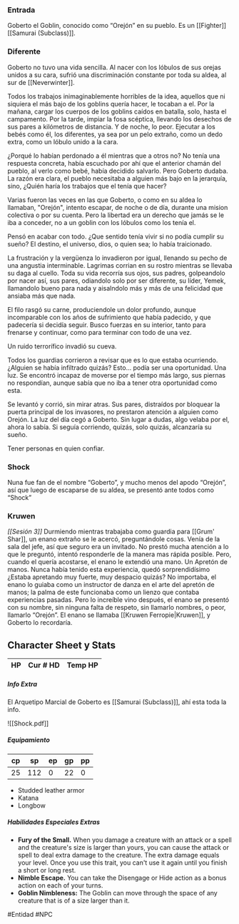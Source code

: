
### Entrada
Goberto el Goblin, conocido como “Orejón” en su pueblo. Es un [[Fighter]] [[Samurai (Subclass)]].

### Diferente
Goberto no tuvo una vida sencilla. Al nacer con los lóbulos de sus orejas unidos a su cara, sufrió una discriminación constante por toda su aldea, al sur de [[Neverwinter]].

Todos los trabajos inimaginablemente horribles de la idea, aquellos que ni siquiera el más bajo de los goblins quería hacer, le tocaban a el. Por la mañana, cargar los cuerpos de los goblins caídos en batalla, solo, hasta el campamento. Por la tarde, impiar la fosa scéptica, llevando los desechos de sus pares a kilómetros de distancia. Y de noche, lo peor. Ejecutar a los bebés como él, los diferentes, ya sea por un pelo extraño, como un dedo extra, como un lóbulo unido a la cara.

¿Porqué lo habían perdonado a él mientras que a otros no? No tenía una respuesta concreta, había escuchado por ahí que el anterior chamán del pueblo, al verlo como bebé, había decidido salvarlo. Pero Goberto dudaba. La razón era clara, el pueblo necesitaba a alguien más bajo en la jerarquía, sino, ¿Quién haría los trabajos que el tenía que hacer?

Varias fueron las veces en las que Goberto, o como en su aldea lo llamaban, "Orejón", intento escapar, de noche o de día, durante una mision colectiva o por su cuenta. Pero la libertad era un derecho que jamás se le iba a conceder, no a un goblin con los lóbulos como los tenía el.

Pensó en acabar con todo. ¿Que sentido tenía vivir si no podía cumplir su sueño? El destino, el universo, dios, o quien sea; lo había traicionado.

La frustración y la vergüenza lo invadieron por igual, llenando su pecho de una angustia interminable. Lagrimas corrian en su rostro mientras se llevaba su daga al cuello.
Toda su vida recorría sus ojos, sus padres, golpeandolo por nacer así, sus pares, odiandolo solo por ser diferente, su líder, Yemek, llamandolo bueno para nada y aisalndolo más y más de una felicidad que ansiaba más que nada.

El filo rasgó su carne, produciendole un dolor profundo, aunque incomparable con los años de sufrimiento que había padecido, y que padecería si decidía seguir. Busco fuerzas en su interior, tanto para frenarse y continuar, como para terminar con todo de una vez.

Un ruido terrorífico invadió su cueva.

Todos los guardias corrieron a revisar que es lo que estaba ocurriendo. ¿Alguien se había infiltrado quizás? Esto... podía ser una oportunidad. Una luz.
Se encontró incapaz de moverse por el tiempo más largo, sus piernas no respondían, aunque sabía que no iba a tener otra oportunidad como esta.

Se levantó y corrió, sin mirar atras. Sus pares, distraídos por bloquear la puerta principal de los invasores, no prestaron atención a alguien como Orejón.
La luz del día cegó a Goberto. Sin lugar a dudas, algo velaba por el, ahora lo sabía. Si seguía corriendo, quizás, solo quizás, alcanzaría su sueño.

Tener personas en quien confiar.


### Shock
Nuna fue fan de el nombre “Goberto”, y mucho menos del apodo “Orejón”, así que luego de escaparse de su aldea, se presentó ante todos como “Shock”

### Kruwen
*[[Sesión 3]]*
Durmiendo mientras trabajaba como guardia para [[Grum' Shar]], un enano extraño se le acercó, preguntándole cosas. Venía de la sala del jefe, así que seguro era un invitado. No prestó mucha atención a lo que le preguntó, intentó responderle de la manera mas rápida posible. Pero, cuando el quería acostarse, el enano le extendió una mano. Un Apretón de manos.
Nunca había tenido esta experiencia, quedó sorprendidísimo ¿Estaba apretando muy fuerte, muy despacio quizás? No importaba, el enano lo guiaba como un instructor de danza en el arte del apretón de manos; la palma de este funcionaba como un lienzo que contaba experiencias pasadas.
Pero lo increíble vino después, el enano se presentó con su nombre, sin ninguna falta de respeto, sin llamarlo nombres, o peor, llamarlo “Orejón”. El enano se llamaba [[Kruwen Ferropie|Kruwen]], y Goberto lo recordaría.


## Character Sheet y Stats

| HP  | Cur # HD | Temp HP|
| --- | ------ | --------|

##### Info Extra
El Arquetipo Marcial de Goberto es [[Samurai (Subclass)]], ahí esta toda la info.

![[Shock.pdf]]



##### Equipamiento

| cp  | sp  | ep  | gp  | pp  |
| --- | --- | --- | --- | --- |
| 25   | 112    | 0   | 22   | 0   |

- Studded leather armor
- Katana
- Longbow

##### Habilidades Especiales Extras
- **Fury of the Small.** When you damage a creature with an attack or a spell and the creature's size is larger than yours, you can cause the attack or spell to deal extra damage to the creature. The extra damage equals your level. Once you use this trait, you can't use it again until you finish a short or long rest.
- **Nimble Escape.** You can take the Disengage or Hide action as a bonus action on each of your turns.
- **Goblin Nimbleness:** The Goblin can move through the space of any creature that is of a size larger than it.





#Entidad #NPC 